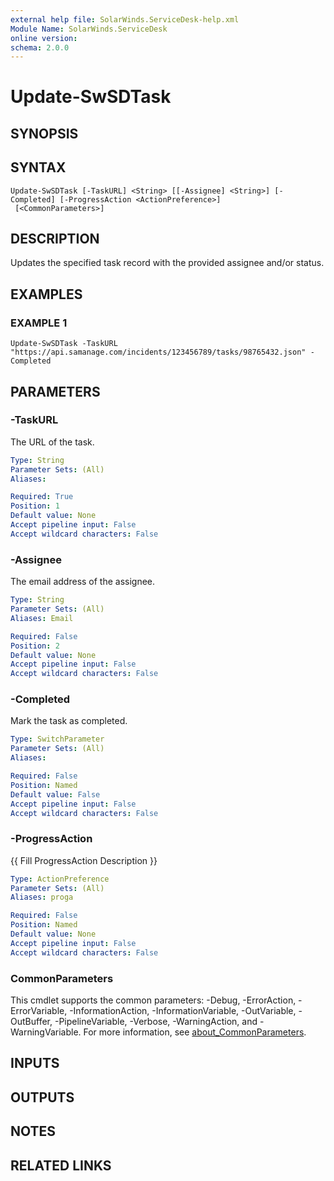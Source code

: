 ```yaml
---
external help file: SolarWinds.ServiceDesk-help.xml
Module Name: SolarWinds.ServiceDesk
online version:
schema: 2.0.0
---
```


# Update-SwSDTask

## SYNOPSIS

## SYNTAX

```
Update-SwSDTask [-TaskURL] <String> [[-Assignee] <String>] [-Completed] [-ProgressAction <ActionPreference>]
 [<CommonParameters>]
```

## DESCRIPTION
Updates the specified task record with the provided assignee and/or status.

## EXAMPLES

### EXAMPLE 1
```
Update-SwSDTask -TaskURL "https://api.samanage.com/incidents/123456789/tasks/98765432.json" -Completed
```

## PARAMETERS

### -TaskURL
The URL of the task.

```yaml
Type: String
Parameter Sets: (All)
Aliases:

Required: True
Position: 1
Default value: None
Accept pipeline input: False
Accept wildcard characters: False
```

### -Assignee
The email address of the assignee.

```yaml
Type: String
Parameter Sets: (All)
Aliases: Email

Required: False
Position: 2
Default value: None
Accept pipeline input: False
Accept wildcard characters: False
```

### -Completed
Mark the task as completed.

```yaml
Type: SwitchParameter
Parameter Sets: (All)
Aliases:

Required: False
Position: Named
Default value: False
Accept pipeline input: False
Accept wildcard characters: False
```

### -ProgressAction
{{ Fill ProgressAction Description }}

```yaml
Type: ActionPreference
Parameter Sets: (All)
Aliases: proga

Required: False
Position: Named
Default value: None
Accept pipeline input: False
Accept wildcard characters: False
```

### CommonParameters
This cmdlet supports the common parameters: -Debug, -ErrorAction, -ErrorVariable, -InformationAction, -InformationVariable, -OutVariable, -OutBuffer, -PipelineVariable, -Verbose, -WarningAction, and -WarningVariable. For more information, see [about_CommonParameters](http://go.microsoft.com/fwlink/?LinkID=113216).

## INPUTS

## OUTPUTS

## NOTES

## RELATED LINKS
